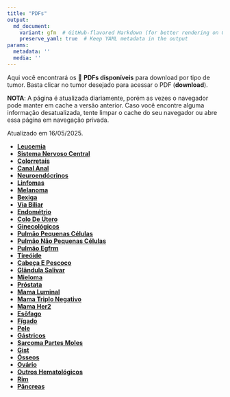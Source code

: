 ```yaml
---
title: "PDFs"
output: 
  md_document:
    variant: gfm  # GitHub-flavored Markdown (for better rendering on GitHub)
    preserve_yaml: true  # Keep YAML metadata in the output
params:
  metadata: ''
  media: ''
---
```


<script async src="https://scripts.simpleanalyticscdn.com/latest.js"></script>

Aqui você encontrará os 📝 **PDFs disponíveis** para download por tipo
de tumor. Basta clicar no tumor desejado para acessar o PDF
(**download**).

**NOTA**: A página é atualizada diariamente, porém as vezes o navegador
pode manter em cache a versão anterior. Caso você encontre alguma
informação desatualizada, tente limpar o cache do seu navegador ou abre
essa página em navegação privada.

Atualizado em 16/05/2025.

- [**Leucemia**](https://coeoralmeds-e768.restdb.io/media/6826cdd5f63b8048001b2cea?download=true)
- [**Sistema Nervoso
  Central**](https://coeoralmeds-e768.restdb.io/media/6826cdd6f63b8048001b2cec?download=true)
- [**Colorretais**](https://coeoralmeds-e768.restdb.io/media/6826cdd9f63b8048001b2cf2?download=true)
- [**Canal
  Anal**](https://coeoralmeds-e768.restdb.io/media/6826cddaf63b8048001b2cf5?download=true)
- [**Neuroendócrinos**](https://coeoralmeds-e768.restdb.io/media/6826cddbf63b8048001b2cf7?download=true)
- [**Linfomas**](https://coeoralmeds-e768.restdb.io/media/6826cddcf63b8048001b2cf9?download=true)
- [**Melanoma**](https://coeoralmeds-e768.restdb.io/media/6826cdddf63b8048001b2cfa?download=true)
- [**Bexiga**](https://coeoralmeds-e768.restdb.io/media/6826cddef63b8048001b2cfc?download=true)
- [**Via
  Biliar**](https://coeoralmeds-e768.restdb.io/media/6826cddff63b8048001b2cfe?download=true)
- [**Endométrio**](https://coeoralmeds-e768.restdb.io/media/6826cde0f63b8048001b2d00?download=true)
- [**Colo De
  Útero**](https://coeoralmeds-e768.restdb.io/media/6826cde2f63b8048001b2d02?download=true)
- [**Ginecológicos**](https://coeoralmeds-e768.restdb.io/media/6826cde3f63b8048001b2d04?download=true)
- [**Pulmão Pequenas
  Células**](https://coeoralmeds-e768.restdb.io/media/6826cde4f63b8048001b2d06?download=true)
- [**Pulmão Não Pequenas
  Células**](https://coeoralmeds-e768.restdb.io/media/6826cde5f63b8048001b2d08?download=true)
- [**Pulmão
  Egfrm**](https://coeoralmeds-e768.restdb.io/media/6826cde6f63b8048001b2d0a?download=true)
- [**Tireóide**](https://coeoralmeds-e768.restdb.io/media/6826cde8f63b8048001b2d0e?download=true)
- [**Cabeça E
  Pescoço**](https://coeoralmeds-e768.restdb.io/media/6826cde9f63b8048001b2d10?download=true)
- [**Glândula
  Salivar**](https://coeoralmeds-e768.restdb.io/media/6826cdeaf63b8048001b2d12?download=true)
- [**Mieloma**](https://coeoralmeds-e768.restdb.io/media/6826cdebf63b8048001b2d14?download=true)
- [**Próstata**](https://coeoralmeds-e768.restdb.io/media/6826cdedf63b8048001b2d16?download=true)
- [**Mama
  Luminal**](https://coeoralmeds-e768.restdb.io/media/6826cdeff63b8048001b2d1a?download=true)
- [**Mama Triplo
  Negativo**](https://coeoralmeds-e768.restdb.io/media/6826cdf0f63b8048001b2d1c?download=true)
- [**Mama
  Her2**](https://coeoralmeds-e768.restdb.io/media/6826cdf1f63b8048001b2d1e?download=true)
- [**Esôfago**](https://coeoralmeds-e768.restdb.io/media/6826cdf2f63b8048001b2d20?download=true)
- [**Fígado**](https://coeoralmeds-e768.restdb.io/media/6826cdf3f63b8048001b2d22?download=true)
- [**Pele**](https://coeoralmeds-e768.restdb.io/media/6826cdf4f63b8048001b2d24?download=true)
- [**Gástricos**](https://coeoralmeds-e768.restdb.io/media/6826cdf6f63b8048001b2d26?download=true)
- [**Sarcoma Partes
  Moles**](https://coeoralmeds-e768.restdb.io/media/6826cdf7f63b8048001b2d28?download=true)
- [**Gist**](https://coeoralmeds-e768.restdb.io/media/6826cdf8f63b8048001b2d2a?download=true)
- [**Ósseos**](https://coeoralmeds-e768.restdb.io/media/6826cdf9f63b8048001b2d2c?download=true)
- [**Ovário**](https://coeoralmeds-e768.restdb.io/media/6826cdfaf63b8048001b2d2e?download=true)
- [**Outros
  Hematológicos**](https://coeoralmeds-e768.restdb.io/media/6826cdfbf63b8048001b2d30?download=true)
- [**Rim**](https://coeoralmeds-e768.restdb.io/media/6826cdfcf63b8048001b2d32?download=true)
- [**Pâncreas**](https://coeoralmeds-e768.restdb.io/media/6826cdfdf63b8048001b2d34?download=true)
